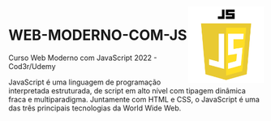 <img src="logo-javascript.png" align="right" width="150">

# WEB-MODERNO-COM-JS

Curso Web Moderno com JavaScript 2022 - Cod3r/Udemy

JavaScript é uma linguagem de programação interpretada estruturada, de script em alto nível com tipagem dinâmica fraca e multiparadigma. Juntamente com HTML e CSS, o JavaScript é uma das três principais tecnologias da World Wide Web.
